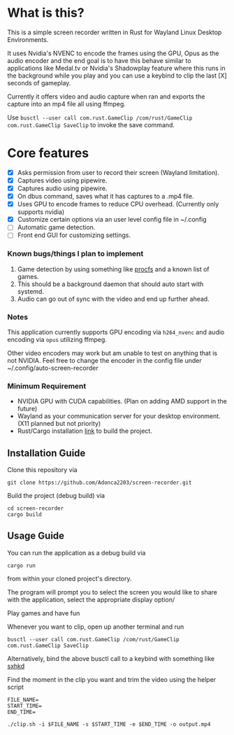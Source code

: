 # What is this?
This is a simple screen recorder written in Rust for Wayland Linux Desktop Environments.

It uses Nvidia's NVENC to encode the frames using the GPU, Opus as the audio encoder and the end goal
is to have this behave similar to applications like Medal.tv or Nvidia's Shadowplay feature where this
runs in the background while you play and you can use a keybind to clip the last [X] seconds of gameplay.

Currently it offers video and audio capture when ran and exports the capture into an mp4 file all using ffmpeg.

Use `busctl --user call com.rust.GameClip /com/rust/GameClip com.rust.GameClip SaveClip` to invoke the save command.

# Core features
- [x] Asks permission from user to record their screen (Wayland limitation).
- [x] Captures video using pipewire.
- [x] Captures audio using pipewire.
- [x] On dbus command, saves what it has captures to a .mp4 file.
- [x] Uses GPU to encode frames to reduce CPU overhead. (Currently only supports nvidia) 
- [x] Customize certain options via an user level config file in ~/.config
- [ ] Automatic game detection.
- [ ] Front end GUI for customizing settings.

### Known bugs/things I plan to implement
1. Game detection by using something like [procfs](https://crates.io/crates/procfs) and a known list of games.
2. This should be a background daemon that should auto start with systemd.
3. Audio can go out of sync with the video and end up further ahead.

### Notes
This application currently supports GPU encoding via `h264_nvenc` and audio encoding via `opus` utilizing
ffmpeg.

Other video encoders may work but am unable to test on anything that is not NVIDIA. Feel free to change the encoder in
the config file under ~/.config/auto-screen-recorder

### Minimum Requirement
- NVIDIA GPU with CUDA capabilities. (Plan on adding AMD support in the future)
- Wayland as your communication server for your desktop environment. (X11 planned but not priority)
- Rust/Cargo installation [link](https://www.rust-lang.org/tools/install) to build the project.

## Installation Guide
Clone this repository via
```
git clone https://github.com/Adonca2203/screen-recorder.git
```
Build the project (debug build) via
```
cd screen-recorder
cargo build
```

## Usage Guide
You can run the application as a debug build via
```
cargo run
```
from within your cloned project's directory.

The program will prompt you to select the screen you would like to share with the application, select the appropriate display option/

Play games and have fun

Whenever you want to clip, open up another terminal and run
```
busctl --user call com.rust.GameClip /com/rust/GameClip com.rust.GameClip SaveClip
```

Alternatively, bind the above busctl call to a keybind with something like [sxhkd](https://github.com/baskerville/sxhkd)

Find the moment in the clip you want and trim the video using the helper script
```
FILE_NAME=
START_TIME=
END_TIME=

./clip.sh -i $FILE_NAME -s $START_TIME -e $END_TIME -o output.mp4
```
